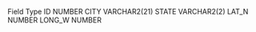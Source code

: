 Field    	Type
ID	      NUMBER
CITY	    VARCHAR2(21)
STATE	    VARCHAR2(2)
LAT_N	    NUMBER
LONG_W	  NUMBER
